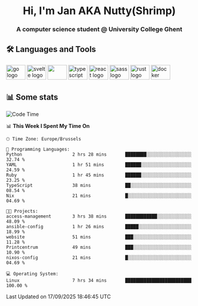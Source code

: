 <h1 align="center">Hi, I'm Jan AKA Nutty(Shrimp)</h1>
<h3 align="center">A computer science student @ University College Ghent</h3>

<h2 align="left">🛠️ Languages and Tools</h2>

###

<div align="left">
  <img src="https://cdn.jsdelivr.net/gh/devicons/devicon/icons/go/go-original.svg" height="40" width="52" alt="go logo"  />
  <img src="https://cdn.jsdelivr.net/gh/devicons/devicon@latest/icons/svelte/svelte-original.svg"  height="40" width="52" alt="svelte logo" />
  <img src="https://cdn.jsdelivr.net/gh/devicons/devicon@latest/icons/tailwindcss/tailwindcss-original.svg" height="40" width="52" />
  <img src="https://cdn.jsdelivr.net/gh/devicons/devicon/icons/typescript/typescript-original.svg" height="40" width="52" alt="typescript logo"  />
  <img src="https://cdn.jsdelivr.net/gh/devicons/devicon/icons/react/react-original.svg" height="40" width="52" alt="react logo"  />
  <img src="https://cdn.jsdelivr.net/gh/devicons/devicon/icons/sass/sass-original.svg" height="40" width="52" alt="sass logo"  />
  <img src="https://cdn.jsdelivr.net/gh/devicons/devicon@latest/icons/rust/rust-original.svg" height="40" width="52" alt="rust logo" />
  <img src="https://cdn.jsdelivr.net/gh/devicons/devicon/icons/docker/docker-original.svg" height="40" width="52" alt="docker logo"  />
</div>

<h2>📊 Some stats</h2>

<!--START_SECTION:waka-->
![Code Time](http://img.shields.io/badge/Code%20Time-6%2C307%20hrs%2035%20mins-blue)

📊 **This Week I Spent My Time On** 

```text
🕑︎ Time Zone: Europe/Brussels

💬 Programming Languages: 
Python                   2 hrs 28 mins       ████████░░░░░░░░░░░░░░░░░   32.74 % 
YAML                     1 hr 51 mins        ██████░░░░░░░░░░░░░░░░░░░   24.59 % 
Ruby                     1 hr 45 mins        ██████░░░░░░░░░░░░░░░░░░░   23.25 % 
TypeScript               38 mins             ██░░░░░░░░░░░░░░░░░░░░░░░   08.54 % 
Nix                      21 mins             █░░░░░░░░░░░░░░░░░░░░░░░░   04.69 % 

🐱‍💻 Projects: 
access-management        3 hrs 38 mins       ████████████░░░░░░░░░░░░░   48.09 % 
ansible-config           1 hr 26 mins        █████░░░░░░░░░░░░░░░░░░░░   18.99 % 
website                  51 mins             ███░░░░░░░░░░░░░░░░░░░░░░   11.28 % 
Printcentrum             49 mins             ███░░░░░░░░░░░░░░░░░░░░░░   10.90 % 
nixos-config             21 mins             █░░░░░░░░░░░░░░░░░░░░░░░░   04.69 % 

💻 Operating System: 
Linux                    7 hrs 34 mins       █████████████████████████   100.00 % 
```


 Last Updated on 17/09/2025 18:46:45 UTC
<!--END_SECTION:waka-->
